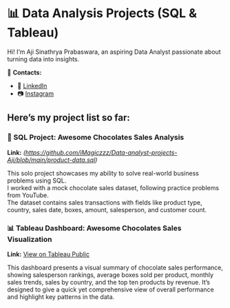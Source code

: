 # 📊 Data Analysis Projects (SQL & Tableau)

Hi! I’m Aji Sinathrya Prabaswara, an aspiring Data Analyst passionate about turning data into insights.

📌 **Contacts:**  
- 💼 [LinkedIn](www.linkedin.com/in/aji-sinathrya-prabaswara-57115b336)  
- 📷 [Instagram](https://www.instagram.com/imagiczzz/profilecard/?igsh=NDZzNGJzYWJhbXQ3)    

## Here’s my project list so far:

### 📝 SQL Project: Awesome Chocolates Sales Analysis  
**Link:** *(https://github.com/iMagiczzz/Data-analyst-projects-Aji/blob/main/product-data.sql)*  

This solo project showcases my ability to solve real-world business problems using SQL.  
I worked with a mock chocolate sales dataset, following practice problems from YouTube.  
The dataset contains sales transactions with fields like product type, country, sales date, boxes, amount, salesperson, and customer count.

### 📊 Tableau Dashboard: Awesome Chocolates Sales Visualization  
**Link:** [View on Tableau Public](https://public.tableau.com/views/Book1_17549068666510/Dashboard1?:language=en-GB&:sid=&:redirect=auth&:display_count=n&:origin=viz_share_link)  

This dashboard presents a visual summary of chocolate sales performance, showing salesperson rankings, average boxes sold per product, monthly sales trends, sales by country, and the top ten products by revenue. It’s designed to give a quick yet comprehensive view of overall performance and highlight key patterns in the data.
